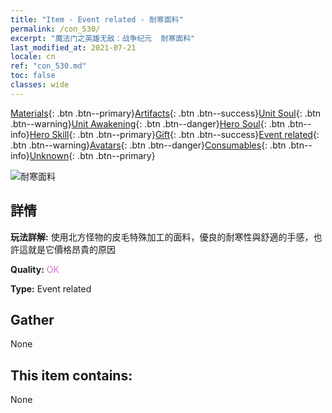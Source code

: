 ```yaml
---
title: "Item - Event related - 耐寒面料"
permalink: /con_530/
excerpt: "魔法门之英雄无敌：战争纪元  耐寒面料"
last_modified_at: 2021-07-21
locale: cn
ref: "con_530.md"
toc: false
classes: wide
---
```

 [Materials](/ItemsCN/){: .btn .btn--primary}[Artifacts](/ItemsCN/Artifacts/){: .btn .btn--success}[Unit Soul](/ItemsCN/UnitSoul/){: .btn .btn--warning}[Unit Awakening](/ItemsCN/UnitAwakening/){: .btn .btn--danger}[Hero Soul](/ItemsCN/HeroSoul/){: .btn .btn--info}[Hero Skill](/ItemsCN/HeroSkill/){: .btn .btn--primary}[Gift](/ItemsCN/Gift/){: .btn .btn--success}[Event related](/ItemsCN/Events/){: .btn .btn--warning}[Avatars](/ItemsCN/Avatars/){: .btn .btn--danger}[Consumables](/ItemsCN/Consumables/){: .btn .btn--info}[Unknown](/ItemsCN/Unknown/){: .btn .btn--primary}

 ![耐寒面料](/images/t/i_10016.png)

## 詳情
 **玩法詳解:** 使用北方怪物的皮毛特殊加工的面料，優良的耐寒性與舒適的手感，也許這就是它價格昂貴的原因

 **Quality:** <span style="color: #DA70D6">OK</span>

 **Type:** Event related

## Gather

  None

## This item contains:

  None


